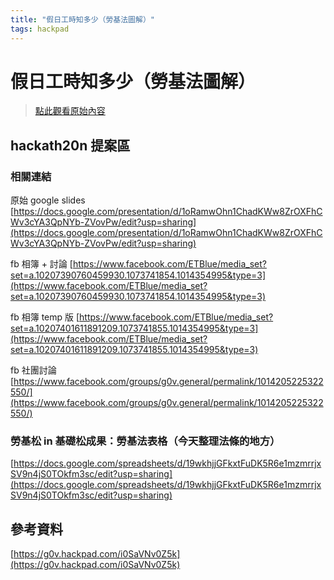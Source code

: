 ```yaml
---
title: "假日工時知多少（勞基法圖解）"
tags: hackpad
---
```


# 假日工時知多少（勞基法圖解）

> [點此觀看原始內容](https://g0v.hackpad.tw/HwFox2AWCZf)


## hackath20n 提案區


### 相關連結


原始 google slides
[https://docs.google.com/presentation/d/1oRamwOhn1ChadKWw8ZrOXFhCWv3cYA3QpNYb-ZVovPw/edit?usp=sharing](https://docs.google.com/presentation/d/1oRamwOhn1ChadKWw8ZrOXFhCWv3cYA3QpNYb-ZVovPw/edit?usp=sharing)

fb 相簿 + 討論
[https://www.facebook.com/ETBlue/media_set?set=a.10207390760459930.1073741854.1014354995&type=3](https://www.facebook.com/ETBlue/media_set?set=a.10207390760459930.1073741854.1014354995&type=3)

fb 相簿 temp 版
[https://www.facebook.com/ETBlue/media_set?set=a.10207401611891209.1073741855.1014354995&type=3](https://www.facebook.com/ETBlue/media_set?set=a.10207401611891209.1073741855.1014354995&type=3)

fb 社團討論
[https://www.facebook.com/groups/g0v.general/permalink/1014205225322550/](https://www.facebook.com/groups/g0v.general/permalink/1014205225322550/)

### 勞基松 in 基礎松成果：勞基法表格（今天整理法條的地方）

[https://docs.google.com/spreadsheets/d/19wkhjjGFkxtFuDK5R6e1mzmrrjxSV9n4jS0TOkfm3sc/edit?usp=sharing](https://docs.google.com/spreadsheets/d/19wkhjjGFkxtFuDK5R6e1mzmrrjxSV9n4jS0TOkfm3sc/edit?usp=sharing)

## 參考資料


[https://g0v.hackpad.com/i0SaVNv0Z5k](https://g0v.hackpad.com/i0SaVNv0Z5k)

